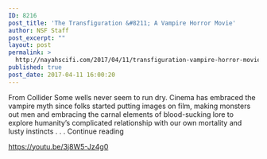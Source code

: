 ```yaml
---
ID: 8216
post_title: 'The Transfiguration &#8211; A Vampire Horror Movie'
author: NSF Staff
post_excerpt: ""
layout: post
permalink: >
  http://nayahscifi.com/2017/04/11/transfiguration-vampire-horror-movie/
published: true
post_date: 2017-04-11 16:00:20
---
```

From Collider
Some wells never seem to run dry. Cinema has embraced the vampire myth since folks started putting images on film, making monsters out men and embracing the carnal elements of blood-sucking lore to explore humanity’s complicated relationship with our own mortality and lusty instincts . . . Continue reading

https://youtu.be/3j8W5-Jz4g0